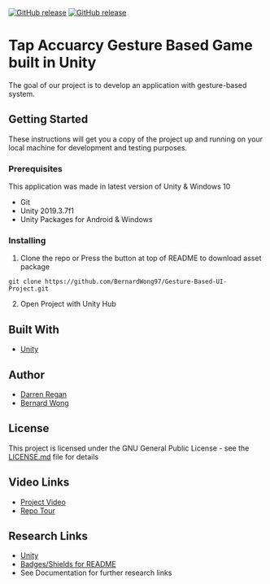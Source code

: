 [![GitHub release](https://img.shields.io/badge/Download-UnityPackage-green)](https://github.com/BernardWong97/Gesture-Based-UI-Project/releases/latest/download/Fruit.Tapper.unitypackage)
[![GitHub release](https://img.shields.io/badge/Download-Documentation-green)](https://github.com/BernardWong97/Gesture-Based-UI-Project/raw/master/Gesture%20Based%20UI%20Development%20Project%20Documentation.docx)

# Tap Accuarcy Gesture Based Game built in Unity

The goal of our project is to develop an application with gesture-based system.

## Getting Started

These instructions will get you a copy of the project up and running on your local machine for development and testing purposes.

### Prerequisites

This application was made in latest version of Unity & Windows 10

* Git
* Unity 2019.3.7f1
* Unity Packages for Android & Windows

### Installing

1. Clone the repo or Press the button at top of README to download asset package

```
git clone https://github.com/BernardWong97/Gesture-Based-UI-Project.git
```

2. Open Project with Unity Hub


## Built With

* [Unity](https://unity.com/)

## Author

* [Darren Regan](https://github.com/DarrenRegan)
* [Bernard Wong](https://github.com/BernardWong97)

## License

This project is licensed under the GNU General Public License - see the [LICENSE.md](LICENSE.md) file for details

## Video Links

* [Project Video](https://unity.com/)
* [Repo Tour](https://youtu.be/WFgaI5afWfA)

## Research Links

* [Unity](https://unity.com/)
* [Badges/Shields for README](https://github.com/badges/shields)
* See Documentation for further research links

